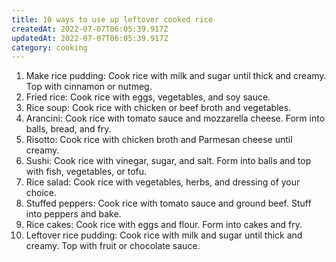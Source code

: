```yaml
---
title: 10 ways to use up leftover cooked rice
createdAt: 2022-07-07T06:05:39.917Z
updatedAt: 2022-07-07T06:05:39.917Z
category: cooking
---
```


1. Make rice pudding: Cook rice with milk and sugar until thick and creamy. Top with cinnamon or nutmeg.
2. Fried rice: Cook rice with eggs, vegetables, and soy sauce.
3. Rice soup: Cook rice with chicken or beef broth and vegetables.
4. Arancini: Cook rice with tomato sauce and mozzarella cheese. Form into balls, bread, and fry.
5. Risotto: Cook rice with chicken broth and Parmesan cheese until creamy.
6. Sushi: Cook rice with vinegar, sugar, and salt. Form into balls and top with fish, vegetables, or tofu.
7. Rice salad: Cook rice with vegetables, herbs, and dressing of your choice.
8. Stuffed peppers: Cook rice with tomato sauce and ground beef. Stuff into peppers and bake.
9. Rice cakes: Cook rice with eggs and flour. Form into cakes and fry.
10. Leftover rice pudding: Cook rice with milk and sugar until thick and creamy. Top with fruit or chocolate sauce.
